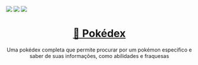 <img src="https://img.shields.io/static/v1?label=Status&message=Finished&color=FFCB05&style=lat-square&logo=POKEMON"/>
<img src="https://img.shields.io/static/v1?label=Version&message=v1.2&color=FF3333&style=lat-square&logo=POKEMON"/>
<img src="https://img.shields.io/static/v1?label=License&message=MIT&color=33DD33&style=lat-square&logo=POKEMON"/>
    


<h1 align="center">
    <a href="https://erickpedrosa.github.io/Pokedex/">🔗 Pokédex</a>
</h1>

<p align="center">Uma pokédex completa que permite procurar por um pokémon especifico e saber de suas informações, como abilidades e fraquesas</p>

